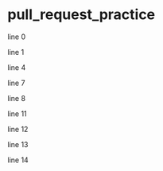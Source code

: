 # pull_request_practice

line 0

line 1

line 4

line 7

line 8

line 11

line 12

line 13

line 14
